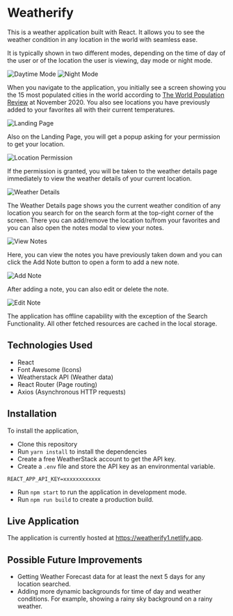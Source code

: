 # Weatherify
This is a weather application built with React. It allows you to see the weather condition in any location in the world with seamless ease.

It is typically shown in two different modes, depending on the time of day of the user or of the location the user is viewing, day mode or night mode.

![Daytime Mode](https://user-images.githubusercontent.com/38543445/99909776-bf657980-2cea-11eb-9f84-dda5483c89f5.png)
![Night Mode](https://user-images.githubusercontent.com/38543445/99909782-cab8a500-2cea-11eb-8247-6e380ccdf640.png)

When you navigate to the application, you initially see a screen showing you the 15 most populated cities in the world according to [The World Population Review](https://worldpopulationreview.com/world-cities) at November 2020. You also see locations you have previously added to your favorites all with their current temperatures.

![Landing Page](https://user-images.githubusercontent.com/38543445/99909909-73ff9b00-2ceb-11eb-8acc-6e8d5e760754.png)

Also on the Landing Page, you will get a popup asking for your permission to get your location.

![Location Permission](https://user-images.githubusercontent.com/38543445/99909941-9ee9ef00-2ceb-11eb-9799-586cc59e3857.png)

If the permission is granted, you will be taken to the weather details page immediately to view the weather details of your current location.

![Weather Details](https://user-images.githubusercontent.com/38543445/99909972-ce006080-2ceb-11eb-9dae-611412b00982.png)

The Weather Details page shows you the current weather condition of any location you search for on the search form at the top-right corner of the screen. There you can add/remove the location to/from your favorites and you can also open the notes modal to view your notes.

![View Notes](https://user-images.githubusercontent.com/38543445/99910026-26cff900-2cec-11eb-8214-08c86fe90a87.png)

Here, you can view the notes you have previously taken down and you can click the Add Note button to open a form to add a new note.

![Add Note](https://user-images.githubusercontent.com/38543445/99910082-64cd1d00-2cec-11eb-8caf-44ff343f80a3.png)

After adding a note, you can also edit or delete the note.

![Edit Note](https://user-images.githubusercontent.com/38543445/99910136-af4e9980-2cec-11eb-9087-be0bd3ce395e.png)

The application has offline capability with the exception of the Search Functionality. All other fetched resources are cached in the local storage.

## Technologies Used
- React
- Font Awesome (Icons)
- Weatherstack API (Weather data)
- React Router (Page routing)
- Axios (Asynchronous HTTP requests)

## Installation
To install the application,
- Clone this repository
- Run `yarn install` to install the dependencies
- Create a free WeatherStack account to get the API key.
- Create a `.env` file and store the API key as an environmental variable.
```
REACT_APP_API_KEY=xxxxxxxxxxxx
```
- Run `npm start` to run the application in development mode.
- Run `npm run build` to create a production build.

## Live Application
The application is currently hosted at https://weatherify1.netlify.app.

## Possible Future Improvements
- Getting Weather Forecast data for at least the next 5 days for any location searched.
- Adding more dynamic backgrounds for time of day and weather conditions. For example, showing a rainy sky background on a rainy weather.